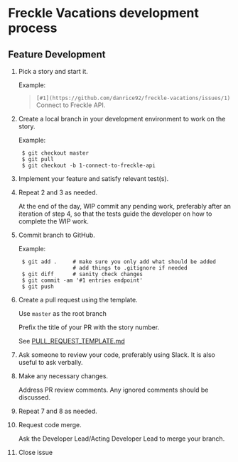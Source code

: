# Freckle Vacations development process

## Feature Development

1. Pick a story and start it.

    Example:



    > `[#1](https://github.com/danrice92/freckle-vacations/issues/1)` Connect to Freckle API.

2. Create a local branch in your development environment to work on the story.

    Example:

        $ git checkout master
        $ git pull
        $ git checkout -b 1-connect-to-freckle-api

3. Implement your feature and satisfy relevant test(s).
4. Repeat 2 and 3 as needed.

    At the end of the day, WIP commit any pending work, preferably after an iteration of step 4, so that the tests guide the developer on how to complete the WIP work.

5. Commit branch to GitHub.

    Example:

        $ git add .     # make sure you only add what should be added
                        # add things to .gitignore if needed
        $ git diff      # sanity check changes
        $ git commit -am '#1 entries endpoint'
        $ git push

6. Create a pull request using the template.

    Use `master` as the root branch

    Prefix the title of your PR with the story number.

    See [PULL_REQUEST_TEMPLATE.md](PULL_REQUEST_TEMPLATE.md)

7. Ask someone to review your code, preferably using Slack. It is also useful to ask verbally.

8. Make any necessary changes.

    Address PR review comments. Any ignored comments should be discussed.

9. Repeat 7 and 8 as needed.

10. Request code merge.

    Ask the Developer Lead/Acting Developer Lead to merge your branch.

11. Close issue
